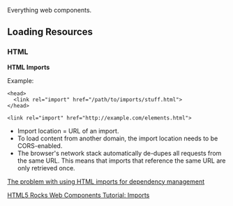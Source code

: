 Everything web components.

## Loading Resources

### HTML

**HTML Imports**

Example:
```
<head>
  <link rel="import" href="/path/to/imports/stuff.html">
</head>
```

```
<link rel="import" href="http://example.com/elements.html">
```

- Import location = URL of an import.
- To load content from another domain, the import location needs to be CORS-enabled.
- The browser's network stack automatically de-dupes all requests from the same URL. This means that imports that reference the same URL are only retrieved once.

[The problem with using HTML imports for dependency management](https://github.com/tjvantoll/www.tjvantoll.com/blob/master/_posts/2014-08-12-the-problem-with-using-html-imports-for-dependency-management.markdown)

[HTML5 Rocks Web Components Tutorial: Imports](https://www.html5rocks.com/en/tutorials/webcomponents/imports/)



